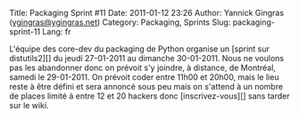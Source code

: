 Title: Packaging Sprint #11
Date: 2011-01-12 23:26
Author: Yannick Gingras (ygingras@ygingras.net)
Category: Packaging, Sprints
Slug: packaging-sprint-11
Lang: fr

<div>
L'équipe des core-dev du packaging de Python organise un [sprint sur
distutils2][] du jeudi 27-01-2011 au dimanche 30-01-2011. Nous ne
voulons pas les abandonner donc on prévoit s'y joindre, à distance, de
Montréal, samedi le 29-01-2011. On prévoit coder entre 11h00 et 20h00,
mais le lieu reste à être défini et sera annoncé sous peu mais on
s'attend à un nombre de places limité à entre 12 et 20 hackers donc
[inscrivez-vous][] sans tarder sur le wiki.
</div>

  [sprint sur distutils2]: http://tarekziade.wordpress.com/2011/01/11/distutils2-sprint/
  [inscrivez-vous]: http://wiki.montrealpython.org/index.php/Packaging_no.11
